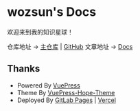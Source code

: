 # wozsun's Docs

欢迎来到我的知识星球！

仓库地址 -> [主仓库](https://code.wozsun.com/docs/docs.wozsun.com) | [GitHub](https://github.com/wozsun/Docs)
文章地址 -> [Docs](https://docs.wozsun.com)

## Thanks

- Powered By [VuePress](https://v2.vuepress.vuejs.org)
- Theme By [VuePress-Hope-Theme](https://theme-hope.vuejs.press)
- Deployed By [GitLab Pages](https://docs.gitlab.com/ee/user/project/pages/) | [Vercel](https://vercel.com)
